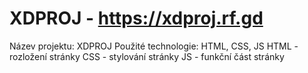 # XDPROJ - https://xdproj.rf.gd
Název projektu: XDPROJ
Použité technologie: HTML, CSS, JS
HTML - rozložení stránky
CSS - stylování stránky
JS - funkční část stránky
